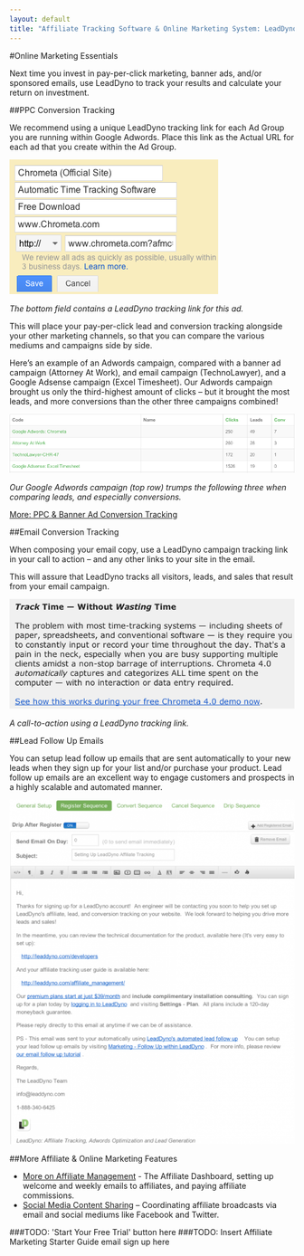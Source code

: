 ```yaml
---
layout: default
title: "Affiliate Tracking Software & Online Marketing System: LeadDyno"
---
```

#Online Marketing Essentials

Next time you invest in pay-per-click marketing, banner ads, and/or sponsored emails, use LeadDyno to track your results and calculate your return on investment.

##PPC Conversion Tracking

We recommend using a unique LeadDyno tracking link for each Ad Group you are running within Google Adwords.  Place this link as the Actual URL for each ad that you create within the Ad Group.

![adwords_leaddyno](/img/adwords_leaddyno_pt4.png)

*The bottom field contains a LeadDyno tracking link for this ad.*

This will place your pay-per-click lead and conversion tracking alongside your other marketing channels, so that you can compare the various mediums and campaigns side by side.

Here’s an example of an Adwords campaign, compared with a banner ad campaign (Attorney At Work), and email campaign (TechnoLawyer), and a Google Adsense campaign (Excel Timesheet).  Our Adwords campaign brought us only the third-highest amount of clicks – but it brought the most leads, and more conversions than the other three campaigns combined!

![adwords_conversions](/img/adwords_conversions_pt4.png)

*Our Google Adwords campaign (top row) trumps the following three when comparing leads, and especially conversions.*

[More: PPC & Banner Ad Conversion Tracking](http://leaddyno.com/pay-per-click-tracking-software/)

##Email Conversion Tracking

When composing your email copy, use a LeadDyno campaign tracking link in your call to action – and any other links to your site in the email.

This will assure that LeadDyno tracks all visitors, leads, and sales that result from your email campaign.

![email_call_to_action](/img/email_call_to_action_pt4.png)

*A call-to-action using a LeadDyno tracking link.*

##Lead Follow Up Emails

You can setup lead follow up emails that are sent automatically to your new leads when they sign up for your list and/or purchase your product. Lead follow up emails are an excellent way to engage customers and prospects in a highly scalable and automated manner.

![follow_up_email_from_leaddyno](/img/follow_up_email_from_leaddyno_pt4.png)

##More Affiliate & Online Marketing Features

* [More on Affiliate Management](http://leaddyno.com/affiliate-tracking-software/affiliate-management/) - The Affiliate Dashboard, setting up welcome and weekly emails to affiliates, and paying affiliate commissions.
* [Social Media Content Sharing](http://leaddyno.com/affiliate-tracking-software/social-media-content-sharing/) – Coordinating affiliate broadcasts via email and social mediums like Facebook and Twitter.

###TODO: 'Start Your Free Trial' button here
###TODO: Insert Affiliate Marketing Starter Guide email sign up here